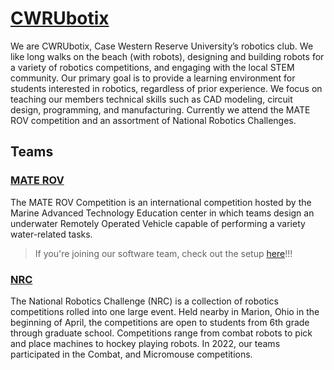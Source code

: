 [//]: # (If you change descriptions here, consider changing them for the website too)

# [CWRUbotix](https://www.cwrubotix.org/)
We are CWRUbotix, Case Western Reserve University’s robotics club. We like long walks on the beach (with robots), designing and building robots for a variety of robotics competitions, and engaging with the local STEM community. Our primary goal is to provide a learning environment for students interested in robotics, regardless of prior experience. We focus on teaching our members technical skills such as CAD modeling, circuit design, programming, and manufacturing. Currently we attend the MATE ROV competition and an assortment of National Robotics Challenges.

## Teams
### [MATE ROV](https://www.cwrubotix.org/mate_rov.html)
The MATE ROV Competition is an international competition hosted by the Marine Advanced Technology Education center in which teams design an underwater Remotely Operated Vehicle capable of performing a variety water-related tasks.

> If you're joining our software team, check out the setup [here](https://github.com/CWRUbotix/rov-25)!!!

### [NRC](https://www.cwrubotix.org/nrc.html)
The National Robotics Challenge (NRC) is a collection of robotics competitions rolled into one large event. Held nearby in Marion, Ohio in the beginning of April, the competitions are open to students from 6th grade through graduate school. Competitions range from combat robots to pick and place machines to hockey playing robots. In 2022, our teams participated in the Combat, and Micromouse competitions.
